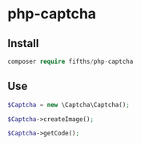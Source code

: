 # php-captcha

## Install

```php
composer require fifths/php-captcha
```

## Use

```php
$Captcha = new \Captcha\Captcha();

$Captcha->createImage();

$Captcha->getCode();
```
